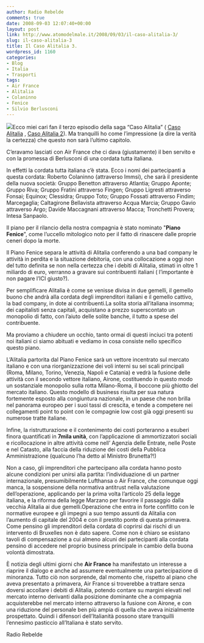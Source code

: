 ```yaml
---
author: Radio Rebelde
comments: true
date: 2008-09-03 12:07:40+00:00
layout: post
link: http://www.atomodelmale.it/2008/09/03/il-caso-alitalia-3/
slug: il-caso-alitalia-3
title: Il Caso Alitalia 3.
wordpress_id: 1160
categories:
- Blog
- Italia
- Trasporti
tags:
- Air France
- Alitalia
- Colaninno
- Fenice
- Silvio Berlusconi
---
```


![](http://www.atomodelmale.it/wp-content/uploads/2008/10/482f4eb68c599_zoom-300x221.jpg)Ecco miei cari fan il terzo episodio della saga “Caso Alitalia” ( [Caso Alitalia](http://www.atomodelmale.it/2008/03/20/alitalia/) , [Caso Alitalia 2](http://www.atomodelmale.it/2008/04/27/il-caso-alitalia-2/)). Ma tranquilli ho come l’impressione (a dire la verità la certezza) che  questo non sarà l’ultimo capitolo.

C’eravamo lasciati con Air France che ci dava (giustamente) il ben servito e con la promessa di Berlusconi di una cordata tutta italiana.

In effetti la cordata tutta italiana c’è stata. Ecco i nomi dei partecipanti a questa cordata: Roberto Colaninno (attraverso Immsi), che sarà il presidente della nuova società: Gruppo Benetton attraverso Atlantia; Gruppo Aponte; Gruppo Riva; Gruppo Fratini attraverso Fingen; Gruppo Ligresti attraverso Fonsai; Equinox; Clessidra; Gruppo Toto; Gruppo Fossati attraverso Findim; Marcegaglia; Caltagirone Bellavista attraverso Acqua Marcia; Gruppo Gavio attraverso Argo; Davide Maccagnani attraverso Macca; Tronchetti Provera; Intesa Sanpaolo.

Il piano per il rilancio della nostra compagnia è stato nominato "**Piano Fenice**", come l’uccello mitologico noto per il fatto di rinascere dalle proprie ceneri dopo la morte.<!-- more -->

Il Piano Fenice  separa le attività di Alitalia conferendo a una bad company le attività in perdita e la situazione debitoria, con una collocazione a oggi non del tutto definita se non nella certezza che i debiti di Alitalia, stimati in oltre 1 miliardo di euro, verranno a gravare sui contribuenti italiani ( l’importante è non pagare l’ICI giusto?).

Per semplificare Alitalia è come se venisse divisa in due gemelli, il gemello buono che andrà alla cordata degli imprenditori italiani e il gemello cattivo, la bad company, in dote ai contribuenti.La solita storia all’italiana insomma; dei capitalisti senza capitali, acquistano a prezzo superscontato un monopolio di fatto, con l’aiuto delle solite banche, il tutto a spese del contribuente.

Ma proviamo a chiudere un occhio, tanto ormai di questi inciuci tra potenti noi italiani ci siamo abituati e vediamo in cosa consiste nello specifico questo piano.

L’Alitalia partorita dal Piano Fenice sarà un vettore incentrato sul mercato italiano e con una riorganizzazione dei voli interni su sei scali principali (Roma, Milano, Torino, Venezia, Napoli e Catania) e vedrà la fusione delle attività con il secondo vettore italiano, Airone, costituendo in questo modo un sostanziale monopolio sulla rotta Milano-Roma, il boccone più ghiotto del mercato italiano. Questo modello di business risulta per sua natura fortemente esposto alla congiuntura nazionale, in un paese che non brilla nel panorama europeo per i suoi tassi di crescita, e tende a competere nei collegamenti point to point con le compagnie low cost già oggi presenti su numerose tratte italiane.

Infine, la ristrutturazione e il contenimento dei costi porteranno a esuberi finora quantificati in **7mila unità**, con l’applicazione di ammortizzatori sociali e ricollocazione in altre attività come nell’ Agenzia delle Entrate, nelle Poste e nel Catasto, alla faccia della riduzione dei costi della Pubblica Amministrazione (qualcuno l’ha detto al Ministro Brunetta?!)

Non a caso, gli imprenditori che partecipano alla cordata hanno posto alcune condizioni per unirsi alla partita: l’individuazione di un partner internazionale, presumibilmente Lufthansa o Air France, che comunque oggi manca, la sospensione della normativa antitrust nella valutazione dell’operazione, applicando per la prima volta l’articolo 25 della legge italiana, e la riforma della legge Marzano per favorire il passaggio dalla vecchia Alitalia ai due gemelli.Operazione che entra in forte conflitto con le normative europee e gli impegni a suo tempo assunti da Alitalia con l’aumento di capitale del 2004 e con il prestito ponte di questa primavera. Come pensino gli imprenditori della cordata di coprirsi dai rischi di un intervento di Bruxelles non è dato sapere. Come non è chiaro se esistano tavoli di compensazione a cui almeno alcuni dei partecipanti alla cordata pensino di accedere nel proprio business principale in cambio della buona volontà dimostrata.

È notizia degli ultimi giorni che **Air France** ha manifestato un interesse a riaprire il dialogo e anche ad assumere eventualmente una partecipazione di minoranza. Tutto ciò non sorprende, dal momento che, rispetto al piano che aveva presentato a primavera, Air France si troverebbe a trattare senza doversi accollare i debiti di Alitalia, potendo contare su margini elevati nel mercato interno derivanti dalla posizione dominante che a compagnia acquisterebbe nel mercato interno attraverso la fusione con Airone, e con una riduzione del personale ben più ampia di quella che aveva inizialmente prospettato.
Quindi i difensori dell’Italianità possono stare tranquilli l’ennesimo pasticcio all’Italiana è stato servito.

Radio Rebelde
